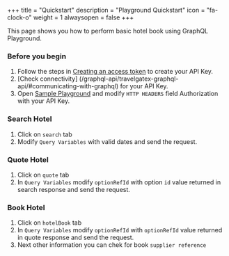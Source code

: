 +++
title = "Quickstart"
description = "Playground Quickstart"
icon = "fa-clock-o"
weight = 1
alwaysopen = false
+++

This page shows you how to perform basic hotel book using GraphQL Playground.

### Before you begin
1. Follow the steps in [Creating an access token](/admin/security/authentication/#creating-an-access-token) to create your API Key.
2. [Check connectivity] (/graphql-api/travelgatex-graphql-api/#communicating-with-graphql) for your API Key.
3. Open [Sample Playground](https://graphqlbin.com/JYRtB) and modify `HTTP HEADERS` field Authorization with your API Key.

### Search Hotel
1. Click on `search` tab
2. Modify `Query Variables` with valid dates and send the request.

### Quote Hotel
1. Click on `quote` tab
2. In `Query Variables` modify `optionRefId` with option `id` value returned in search response and send the request.

### Book Hotel
1. Click on `hotelBook` tab
2. In `Query Variables` modify `optionRefId` with `optionRefId` value returned in quote response and send the request.
3. Next other information you can chek for book `supplier reference`
